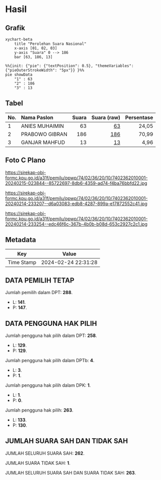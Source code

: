 # Hasil

## Grafik

```mermaid
xychart-beta
    title "Perolehan Suara Nasional"
    x-axis [01, 02, 03]
    y-axis "Suara" 0 --> 186
    bar [63, 186, 13]
```

```mermaid
%%{init: {"pie": {"textPosition": 0.5}, "themeVariables": {"pieOuterStrokeWidth": "5px"}} }%%
pie showData
    "1" : 63
    "2" : 186
    "3" : 13
```

## Tabel

| No. | Nama Paslon    | Suara | Suara (raw) | Persentase |
|:--- |:-------------- | -----:| -----------:| ----------:|
| 1   | ANIES MUHAIMIN | 63    | [63][p-1]   | 24,05      |
| 2   | PRABOWO GIBRAN | 186   | [186][p-2]  | 70,99      |
| 3   | GANJAR MAHFUD  | 13    | [13][p-3]   | 4,96       |


[p-1]: https://github.com/gigit-pemilu/pemilu-2024/blob/main/pilpres/hitung-suara/sub/74-sulawesi-tenggara/sub/02-konawe/sub/36-lalonggasumeeto/sub/2010-wawobungi/sub/001-tps/sub/paslon-1.txt
[p-2]: https://github.com/gigit-pemilu/pemilu-2024/blob/main/pilpres/hitung-suara/sub/74-sulawesi-tenggara/sub/02-konawe/sub/36-lalonggasumeeto/sub/2010-wawobungi/sub/001-tps/sub/paslon-2.txt
[p-3]: https://github.com/gigit-pemilu/pemilu-2024/blob/main/pilpres/hitung-suara/sub/74-sulawesi-tenggara/sub/02-konawe/sub/36-lalonggasumeeto/sub/2010-wawobungi/sub/001-tps/sub/paslon-3.txt

## Foto C Plano

https://sirekap-obj-formc.kpu.go.id/a31f/pemilu/ppwp/74/02/36/20/10/7402362010001-20240215-023844--85722697-8db6-4359-ad74-f4ba76bbfd22.jpg

https://sirekap-obj-formc.kpu.go.id/a31f/pemilu/ppwp/74/02/36/20/10/7402362010001-20240214-233207--d6a03083-edb8-4287-899a-e17872552c41.jpg

https://sirekap-obj-formc.kpu.go.id/a31f/pemilu/ppwp/74/02/36/20/10/7402362010001-20240214-233254--edc46f6c-367b-4b0b-b08d-653c2927c2c1.jpg


## Metadata

| Key        | Value               |
| ---------- | ------------------- |
| Time Stamp | 2024-02-24 22:31:28 |


## DATA PEMILIH TETAP

Jumlah pemilih dalam DPT: **288**.
 * L: **141**.
 * P: **147**.

## DATA PENGGUNA HAK PILIH

Jumlah pengguna hak pilih dalam DPT: **258**.
 * L: **129**.
 * P: **129**.

Jumlah pengguna hak pilih dalam DPTb: **4**.
 * L: **3**.
 * P: **1**.

Jumlah pengguna hak pilih dalam DPK: **1**.
 * L: **1**.
 * P: **0**.

Jumlah pengguna hak pilih: **263**.
 * L: **133**.
 * P: **130**.

## JUMLAH SUARA SAH DAN TIDAK SAH

JUMLAH SELURUH SUARA SAH: **262**.

JUMLAH SUARA TIDAK SAH: **1**.

JUMLAH SELURUH SUARA SAH DAN SUARA TIDAK SAH: **263**.


